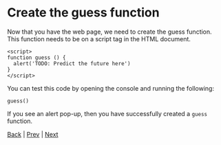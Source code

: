# Create the guess function

Now that you have the web page, we need to create the guess function. This function needs to be on a script tag in the HTML document.

```
<script>
function guess () {
  alert('TODO: Predict the future here')
}
</script>
```

You can test this code by opening the console and running the following:

```
guess()
```

If you see an alert pop-up, then you have successfully created a `guess` function.

[Back](.) | [Prev](1) | [Next](3)
